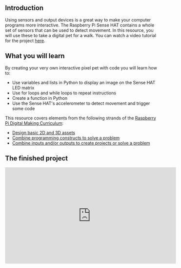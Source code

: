 ##  Introduction

Using sensors and output devices is a great way to make your computer programs more interactive. The Raspberry Pi Sense HAT contains a whole set of sensors that can be used to detect movement. In this resource, you will use these to take a digital pet for a walk. You can watch a video tutorial for the project [here](https://www.youtube.com/watch?v=gfRDFvEVz-w).

## What you will learn

By creating your very own interactive pixel pet with code you will learn how to:

- Use variables and lists in Python to display an image on the Sense HAT LED matrix
- Use for loops and while loops to repeat instructions
- Create a function in Python
- Use the Sense HAT's accelerometer to detect movement and trigger some code

This resource covers elements from the following strands of the [Raspberry Pi Digital Making Curriculum](https://www.raspberrypi.org/curriculum/):

- [Design basic 2D and 3D assets](https://www.raspberrypi.org/curriculum/design/creator)
- [Combine programming constructs to solve a problem](https://www.raspberrypi.org/curriculum/programming/builder)
- [Combine inputs and/or outputs to create projects or solve a problem](https://www.raspberrypi.org/curriculum/physical-computing/builder)


## The finished project

<iframe width="560" height="315" src="https://www.youtube.com/embed/2Bvlb6KC9Rk" frameborder="0" allowfullscreen></iframe>
